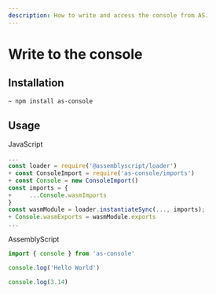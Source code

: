```yaml
---
description: How to write and access the console from AS.
---
```


# Write to the console

## Installation

```bash
~ npm install as-console
```

## Usage

JavaScript

```javascript
...
const loader = require('@assemblyscript/loader')
+ const ConsoleImport = require('as-console/imports')
+ const Console = new ConsoleImport()
const imports = {
+     ...Console.wasmImports
}
const wasmModule = loader.instantiateSync(..., imports);
+ Console.wasmExports = wasmModule.exports
...
```

AssemblyScript

```javascript
import { console } from 'as-console'

console.log('Hello World')

console.log(3.14)
```

